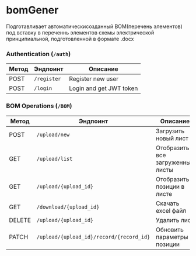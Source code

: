 # bomGener
Подготавливает автоматическисозданный BOM(перечень элементов) под вставку в переченнь элементов схемы электрической принципиальной, подготовленной в формате .docx

### Authentication (`/auth`)
| Метод | Эндпоинт    | Описание          |
|--------|-------------|----------------------|
| POST   | `/register` | Register new user    |
| POST   | `/login`    | Login and get JWT token |

### BOM Operations (`/BOM`)
| Метод | Эндпоинт                      | Описание                     |
|--------|-------------------------------|---------------------------------|
| POST   | `/upload/new`                 | Загрузить новый лист            |
| GET    | `/upload/list`                | Отобразить все загруженные листы |
| GET    | `/upload/{upload_id}`         | Отобразить позиции в листе |
| GET    | `/download/{upload_id}`       | Скачать excel файл         |
| DELETE | `/upload/{upload_id}`         | Удалить лист               |
| PATCH  | `/upload/{upload_id}/record/{record_id}` | Обновить параметры позиции |
